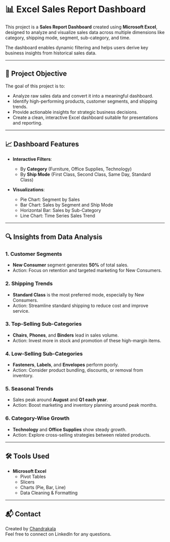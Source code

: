# 📊 Excel Sales Report Dashboard

This project is a **Sales Report Dashboard** created using **Microsoft Excel**, designed to analyze and visualize sales data across multiple dimensions like category, shipping mode, segment, sub-category, and time.

The dashboard enables dynamic filtering and helps users derive key business insights from historical sales data.

---

## 📁 Project Objective

The goal of this project is to:
- Analyze raw sales data and convert it into a meaningful dashboard.
- Identify high-performing products, customer segments, and shipping trends.
- Provide actionable insights for strategic business decisions.
- Create a clean, interactive Excel dashboard suitable for presentations and reporting.

---

## 📈 Dashboard Features

- **Interactive Filters**:
  - By **Category** (Furniture, Office Supplies, Technology)
  - By **Ship Mode** (First Class, Second Class, Same Day, Standard Class)

- **Visualizations**:
  - Pie Chart: Segment by Sales
  - Bar Chart: Sales by Segment and Ship Mode
  - Horizontal Bar: Sales by Sub-Category
  - Line Chart: Time Series Sales Trend

---

## 🔍 Insights from Data Analysis

### 1. **Customer Segments**
- **New Consumer** segment generates **50%** of total sales.
- Action: Focus on retention and targeted marketing for New Consumers.

### 2. **Shipping Trends**
- **Standard Class** is the most preferred mode, especially by New Consumers.
- Action: Streamline standard shipping to reduce cost and improve service.

### 3. **Top-Selling Sub-Categories**
- **Chairs**, **Phones**, and **Binders** lead in sales volume.
- Action: Invest more in stock and promotion of these high-margin items.

### 4. **Low-Selling Sub-Categories**
- **Fasteners**, **Labels**, and **Envelopes** perform poorly.
- Action: Consider product bundling, discounts, or removal from inventory.

### 5. **Seasonal Trends**
- Sales peak around **August** and **Q1 each year**.
- Action: Boost marketing and inventory planning around peak months.

### 6. **Category-Wise Growth**
- **Technology** and **Office Supplies** show steady growth.
- Action: Explore cross-selling strategies between related products.

---

## 🛠️ Tools Used

- **Microsoft Excel**
  - Pivot Tables
  - Slicers
  - Charts (Pie, Bar, Line)
  - Data Cleaning & Formatting

---

## 📬 Contact

Created by [Chandrakala](https://www.linkedin.com/in/chandrakala-p-686072251/)  
Feel free to connect on LinkedIn for any questions.
